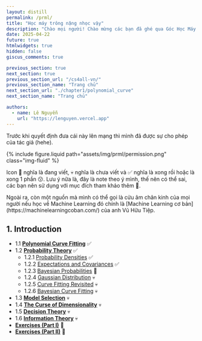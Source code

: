```yaml
---
layout: distill
permalink: /prml/
title: "Học máy trông nặng nhọc vậy"
description: "Chào mọi người! Chào mừng các bạn đã ghé qua Góc Học Máy (Machine Learning) của tụi mình! 👋 Để khởi động, tụi mình sẽ cùng nhau 'chiến đấu' với một 'trùm cuối' khá nổi tiếng trong làng ML là cuốn 'Pattern Recognition and Machine Learning' (PRML) của Christopher Bishop."
date: 2025-04-22
future: true
htmlwidgets: true
hidden: false
giscus_comments: true

previous_section: true
next_section: true
previous_section_url: "/cs4all-vn/"
previous_section_name: "Trang chủ"
next_section_url: "./chapter1/polynomial_curve"
next_section_name: "Trang chủ"

authors:
  - name: Lê Nguyễn
    url: "https://lenguyen.vercel.app"
---
```


Trước khi quyết định đưa cái này lên mạng thì mình đã được sự cho phép của tác giả (hehe).

{% include figure.liquid path="assets/img/prml/permission.png" class="img-fluid" %}

Icon 🚧 nghĩa là đang viết, 💀 nghĩa là chưa viết và ✅ nghĩa là xong rồi hoặc là xong 1 phần 😗. Lưu ý nữa là, đây là note theo ý mình, thế nên có thể sai, các bạn nên sử dụng với mục đích tham khảo thêm 🥰.

<p markdown=1 class="takeaway">Ngoài ra, còn một nguồn mà mình có thể gọi là cửu âm chân kinh của mọi người nếu học về Machine Learning đó chính là [Machine Learning cơ bản](https://machinelearningcoban.com/) của anh Vũ Hữu Tiệp.</p>

## 1. Introduction

- 1.1 **[Polynomial Curve Fitting](./chapter1/polynomial_curve)** ✅
- 1.2 **[Probability Theory](./chapter1/prob_theory)**  ✅
    - 1.2.1 [Probability Densities](./chapter1/prob_theory/density) ✅
    - 1.2.2 [Expectations and Covariances](./chapter1/prob_theory/expectation) ✅
    - 1.2.3 [Bayesian Probabilities]() 🚧
    - 1.2.4 [Gaussian Distribution]() 💀
    - 1.2.5 [Curve Fitting Revisited]() 💀
    - 1.2.6 [Bayesian Curve Fitting]() 💀
- 1.3 **[Model Selection]()** 💀
- 1.4 **[The Curse of Dimensionality]()** 💀
- 1.5 **[Decision Theory]()** 💀
- 1.6 **[Information Theory]()** 💀
- **[Exercises (Part I)](./chapter1/exercises_1)** 🚧 
- **[Exercises (Part II)]()** 🚧